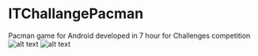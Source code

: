 # ITChallangePacman
Pacman game for Android developed in 7 hour for Challenges competition
![alt text](https://pp.userapi.com/c845216/v845216448/c4cf/JlZM-VRBUOA.jpg)
![alt text](https://pp.userapi.com/c845216/v845216448/c4d9/37prSAiFHJg.jpg)